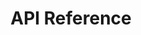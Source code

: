 ---
title: API Reference

language_tabs:
  - shell: cURL

toc_footers:
  - <a href='https://app.sellf.io/signup'>Sign Up for an API Key</a>

includes:
  - introduction
  - authentication
  - requests
  - rates
  - errors
  - users
  - custom_fields
  - people
  - companies
  - deals
  - pipelines
  - stages
  - sources
  - loss_reasons
  - products
  - appointments
  - appointment_people
  - appointment_companies
  - appointment_users
  - notes

search: true
---